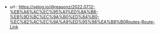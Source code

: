 - url : https://velog.io/@reasonz/2022.07.12-%EB%A6%AC%EC%95%A1%ED%8A%B8-%EB%9D%BC%EC%9A%B0%ED%84%B0-%EC%82%AC%EC%9A%A9%ED%95%98%EA%B8%B0Routes-Route-Link